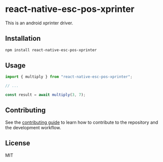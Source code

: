 # react-native-esc-pos-xprinter

This is an android xprinter driver.

## Installation

```sh
npm install react-native-esc-pos-xprinter
```

## Usage

```js
import { multiply } from "react-native-esc-pos-xprinter";

// ...

const result = await multiply(3, 7);
```

## Contributing

See the [contributing guide](CONTRIBUTING.md) to learn how to contribute to the repository and the development workflow.

## License

MIT
